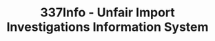 ---
bigquery: https://console.cloud.google.com/bigquery?p=patents-public-data&d=usitc_investigations&page=dataset&project=sheets-management-319211
citation: US International Trade Commission 337Info Unfair Import Investigations Information
  System
contributors: US International Trade Comission
cost: None
description: US International Trade Commission 337Info Unfair Import Investigations
  Information System contains data on investigations done under Section 337. Section
  337 declares the infringement of certain statutory intellectual property rights
  and other forms of unfair competition in import trade to be unlawful practices.
  Most Section 337 investigations involve allegations of patent or registered trademark
  infringement.
documentation: FAQ and tutorial available on the site
last_edit: 04/08/2022, 18:55:20
location: https://pubapps2.usitc.gov/337external/
maintained_by: US International Trade Comission
schema_fields:
- scheduledStartDateEvidHear
- complainant
- dateOfPublicationFrNotice
- respondent
- investigationType
- targetDate
- endDateMarkmanHearing
- teoIdIssueDate
- htsNumbers
- issueDateOtherNonFinal
- markmanHearing
- finalDetViolation
- teoProceedingInvolved
- lastUpdated
- trademarkNumbers
- scheduledEndDateEvidHear
- finalDetNoViolation
- internalRemand
- investigationTermDate
- patentNumbers
- gcAttorney
- aljAssigned
- publication_number
- ouiiParticipation
- currentStatus
- actualEndDateEvidHear
- dateComplaintFiled
- dateCreated
- id
- finalIdOnViolationIssue
- patentNumber
- startDateMarkmanHearing
- invUnfairAct
- investigationNo
- actualStartDateEvidHear
- finalIdOnViolationDue
- docketNo
- teoReliefGranted
- cafcAppeals
- copyrightNumbers
- ouiiAttorney
- teoIdDueDate
- title
- currentActiveALJ
shortname: unfair_import_investigations
tags:
- import
- legal
- trade
timeframe: 2008-2021 (prior to 2008 downloadable as a JSON file)
title: 337Info - Unfair Import Investigations Information System
uuid: 2721f5ec-e599-4890-9265-9706719fc71e
---